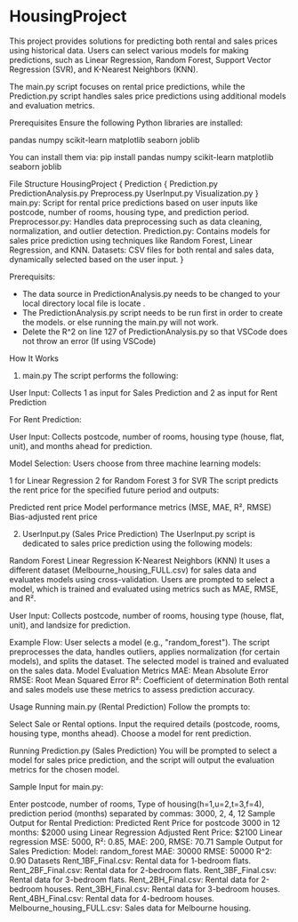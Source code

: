 # HousingProject
This project provides solutions for predicting both rental and sales prices using historical data. Users can select various models for making predictions, such as Linear Regression, Random Forest, Support Vector Regression (SVR), and K-Nearest Neighbors (KNN).

The main.py script focuses on rental price predictions, while the Prediction.py script handles sales price predictions using additional models and evaluation metrics.

Prerequisites
Ensure the following Python libraries are installed:

pandas
numpy
scikit-learn
matplotlib
seaborn
joblib

You can install them via:
pip install pandas numpy scikit-learn matplotlib seaborn joblib


File Structure
HousingProject
{
  Prediction
  {
  Prediction.py
  PredictionAnalysis.py
  Preprocess.py
  UserInput.py
  Visualization.py
  }
  main.py: Script for rental price predictions based on user inputs like postcode, number of rooms, housing type, and prediction period.
  Preprocessor.py: Handles data preprocessing such as data cleaning, normalization, and outlier detection.
  Prediction.py: Contains models for sales price prediction using techniques like Random Forest, Linear Regression, and KNN.
  Datasets: CSV files for both rental and sales data, dynamically selected based on the user input.
}

Prerequisits:
* The data source in PredictionAnalysis.py needs to be changed to your local directory local file is locate .
* The PredictionAnalysis.py script needs to be run first in order to create the models. or else running the main.py will not work.
* Delete the R^2 on line 127 of PredictionAnalysis.py so that VSCode does not throw an error (If using VSCode)
  
How It Works
1. main.py
The script performs the following:

User Input: Collects 1 as input for Sales Prediction and 2 as input for Rent Prediction

For Rent Prediction:

User Input: Collects postcode, number of rooms, housing type (house, flat, unit), and months ahead for prediction.

Model Selection: Users choose from three machine learning models:

1 for Linear Regression
2 for Random Forest
3 for SVR
The script predicts the rent price for the specified future period and outputs:

Predicted rent price
Model performance metrics (MSE, MAE, R², RMSE)
Bias-adjusted rent price

2. UserInput.py (Sales Price Prediction)
The UserInput.py script is dedicated to sales price prediction using the following models:

Random Forest
Linear Regression
K-Nearest Neighbors (KNN)
It uses a different dataset (Melbourne_housing_FULL.csv) for sales data and evaluates models using cross-validation. Users are prompted to select a model, which is trained and evaluated using metrics such as MAE, RMSE, and R².

User Input: Collects postcode, number of rooms, housing type (house, flat, unit), and landsize for prediction.

Example Flow:
User selects a model (e.g., "random_forest").
The script preprocesses the data, handles outliers, applies normalization (for certain models), and splits the dataset.
The selected model is trained and evaluated on the sales data.
Model Evaluation Metrics
MAE: Mean Absolute Error
RMSE: Root Mean Squared Error
R²: Coefficient of determination
Both rental and sales models use these metrics to assess prediction accuracy.

Usage
Running main.py (Rental Prediction)
Follow the prompts to:

Select Sale or Rental options.
Input the required details (postcode, rooms, housing type, months ahead).
Choose a model for rent prediction.

Running Prediction.py (Sales Prediction)
You will be prompted to select a model for sales price prediction, and the script will output the evaluation metrics for the chosen model.

Sample Input for main.py:

Enter postcode, number of rooms, Type of housing(h=1,u=2,t=3,f=4), prediction period (months) separated by commas:
3000, 2, 4, 12
Sample Output for Rental Prediction:
Predicted Rent Price for postcode 3000 in 12 months: $2000 using Linear Regression
Adjusted Rent Price: $2100
Linear regression MSE: 5000, R²: 0.85, MAE: 200, RMSE: 70.71
Sample Output for Sales Prediction:
Model: random_forest
MAE: 30000
RMSE: 50000
R^2: 0.90
Datasets
Rent_1BF_Final.csv: Rental data for 1-bedroom flats.
Rent_2BF_Final.csv: Rental data for 2-bedroom flats.
Rent_3BF_Final.csv: Rental data for 3-bedroom flats.
Rent_2BH_Final.csv: Rental data for 2-bedroom houses.
Rent_3BH_Final.csv: Rental data for 3-bedroom houses.
Rent_4BH_Final.csv: Rental data for 4-bedroom houses.
Melbourne_housing_FULL.csv: Sales data for Melbourne housing.

